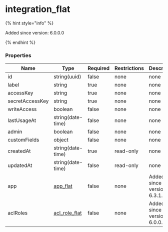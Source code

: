 
# integration_flat

{% hint style="info" %}

Added since version: 6.0.0.0

{% endhint %}

### Properties

|Name|Type|Required|Restrictions|Description|
|---|---|---|---|---|
|id|string(uuid)|false|none|none|
|label|string|true|none|none|
|accessKey|string|true|none|none|
|secretAccessKey|string|true|none|none|
|writeAccess|boolean|false|none|none|
|lastUsageAt|string(date-time)|false|none|none|
|admin|boolean|false|none|none|
|customFields|object|false|none|none|
|createdAt|string(date-time)|true|read-only|none|
|updatedAt|string(date-time)|false|read-only|none|
|app|[app_flat](/schema/app_flat.md)|false|none|Added since version: 6.3.1.0|
|aclRoles|[acl_role_flat](/schema/acl_role_flat.md)|false|none|Added since version: 6.0.0.0|
